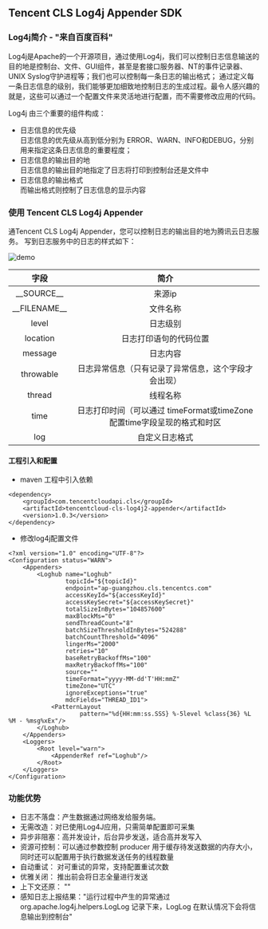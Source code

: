Tencent CLS Log4j Appender SDK 
---

### Log4j简介 - "来自百度百科"

Log4j是Apache的一个开源项目，通过使用Log4j，我们可以控制日志信息输送的目的地是控制台、文件、GUI组件，甚至是套接口服务器、NT的事件记录器、UNIX Syslog守护进程等；我们也可以控制每一条日志的输出格式；
通过定义每一条日志信息的级别，我们能够更加细致地控制日志的生成过程。最令人感兴趣的就是，这些可以通过一个配置文件来灵活地进行配置，而不需要修改应用的代码。

Log4j 由三个重要的组件构成：
- 日志信息的优先级  
日志信息的优先级从高到低分别为 ERROR、WARN、INFO和DEBUG，分别用来指定这条日志信息的重要程度；
- 日志信息的输出目的地  
日志信息的输出目的地指定了日志将打印到控制台还是文件中
- 日志信息的输出格式  
而输出格式则控制了日志信息的显示内容

### 使用 Tencent CLS Log4j Appender

通Tencent CLS Log4j Appender，您可以控制日志的输出目的地为腾讯云日志服务。
写到日志服务中的日志的样式如下：

![demo](./demo.png)

|  字段   | 简介  |
| :----:   |:----:   |
| \_\_SOURCE__  | 来源ip |
| \_\_FILENAME__  | 文件名称 |
|level|日志级别|
|location|日志打印语句的代码位置|
|message|日志内容|
|throwable|日志异常信息（只有记录了异常信息，这个字段才会出现）|
|thread|线程名称|
|time|日志打印时间（可以通过 timeFormat或timeZone配置time字段呈现的格式和时区|
|log|自定义日志格式|

#### 工程引入和配置

- maven 工程中引入依赖
```
<dependency>
    <groupId>com.tencentcloudapi.cls</groupId>
    <artifactId>tencentcloud-cls-log4j2-appender</artifactId>
    <version>1.0.3</version>
</dependency>
```

- 修改log4j配置文件

```
<?xml version="1.0" encoding="UTF-8"?>
<Configuration status="WARN">
    <Appenders>
        <Loghub name="Loghub"
                topicId="${topicId}"
                endpoint="ap-guangzhou.cls.tencentcs.com"
                accessKeyId="${accessKeyId}"
                accessKeySecret="${accessKeySecret}"
                totalSizeInBytes="104857600"
                maxBlockMs="0"
                sendThreadCount="8"
                batchSizeThresholdInBytes="524288"
                batchCountThreshold="4096"
                lingerMs="2000"
                retries="10"
                baseRetryBackoffMs="100"
                maxRetryBackoffMs="100"
                source=""
                timeFormat="yyyy-MM-dd'T'HH:mmZ"
                timeZone="UTC"
                ignoreExceptions="true"
                mdcFields="THREAD_ID1">
            <PatternLayout
                    pattern="%d{HH:mm:ss.SSS} %-5level %class{36} %L %M - %msg%xEx"/>
        </Loghub>
    </Appenders>
    <Loggers>
        <Root level="warn">
            <AppenderRef ref="Loghub"/>
        </Root>
    </Loggers>
</Configuration>
```

### 功能优势

- 日志不落盘：产生数据通过网络发给服务端。
- 无需改造：对已使用Log4J应用，只需简单配置即可采集
- 异步非阻塞：高并发设计，后台异步发送，适合高并发写入
- 资源可控制：可以通过参数控制 producer 用于缓存待发送数据的内存大小，同时还可以配置用于执行数据发送任务的线程数量
- 自动重试： 对可重试的异常，支持配置重试次数
- 优雅关闭： 推出前会将日志全量进行发送
- 上下文还原： ""
- 感知日志上报结果："运行过程中产生的异常通过 org.apache.log4j.helpers.LogLog 记录下来，LogLog 在默认情况下会将信息输出到控制台"





